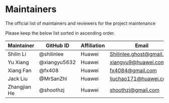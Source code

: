 # Maintainers

The official list of maintainers and reviewers for the project maintenance

Please keep the below list sorted in ascending order.

| Maintainer | GitHub ID    | Affiliation | Email                                                 |
| ---------- | ------------ | ----------- | ----------------------------------------------------- |
| Shilin Li  | @shilinlee   | Huawei      | [Shilinlee.ghost@gmail.com](mailto:shilinlee.ghost@gmail.com) |
| Yu Xiang   | @xiangyu5632 | Huawei      | [xiangyu9@huawei.com](mailto:xiangyu9@huawei.com)     |
| Xiang Fan   | @fx408 | Huawei      | [fx4084@gmail.com](mailto:fx4084@gmail.com)     |
| Jack Liu   | @MrSanZhi | Huawei      | [liuchao171@huawei.com](mailto:liuchao171@huawei.com)     |
| Zhangjian He| @shoothzj | Huawei | [shoothzj@gmail.com](mailto:shoothzj@gmail.com)|